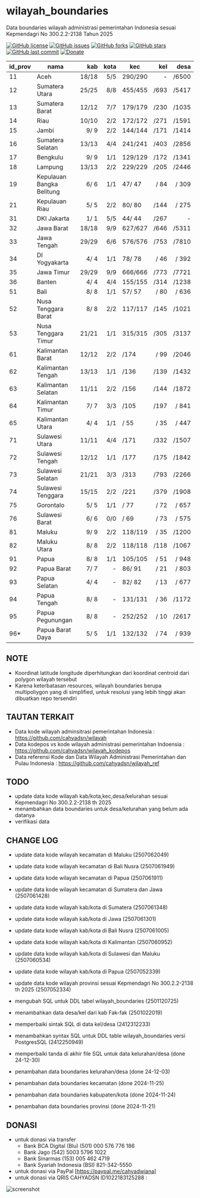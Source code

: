 # wilayah_boundaries
Data boundaries wilayah administrasi pemerintahan Indonesia sesuai Kepmendagri No 300.2.2-2138 Tahun 2025

[![GitHub license](https://img.shields.io/badge/license-MIT-blue.svg)](LICENSE)
[![GitHub issues](https://img.shields.io/github/issues/cahyadsn/wilayah_boundaries.svg)](https://github.com/cahyadsn/wilayah_boundaries/issues)
[![GitHub forks](https://img.shields.io/github/forks/cahyadsn/wilayah_boundaries.svg)](https://github.com/cahyadsn/wilayah_boundaries/network)
[![GitHub stars](https://img.shields.io/github/stars/cahyadsn/wilayah_boundaries.svg)](https://github.com/cahyadsn/wilayah_boundaries/stargazers)
[![GitHub last commit](https://img.shields.io/github/last-commit/google/skia.svg?style=flat)]()
[![Donate](https://img.shields.io/badge/$-support-ff69b4.svg?style=flat)](https://paypal.me/cahyadwiana)

| id_prov | nama                      |    kab    | kota  |   kec    |    kel    |    desa    |
|---------|---------------------------|----------:|------:|----------|----------:|-----------:|
| 11      | Aceh                      |    18/18  |  5/5  | 290/290  |     -     |     /6500  |
| 12      | Sumatera Utara            |    25/25  |  8/8  | 455/455  |     /693  |     /5417  |
| 13      | Sumatera Barat            |    12/12  |  7/7  | 179/179  |     /230  |     /1035  |
| 14      | Riau                      |    10/10  |  2/2  | 172/172  |     /271  |     /1591  |
| 15      | Jambi                     |     9/ 9  |  2/2  | 144/144  |     /171  |     /1414  |
| 16      | Sumatera Selatan          |    13/13  |  4/4  | 241/241  |     /403  |     /2856  |
| 17      | Bengkulu                  |     9/ 9  |  1/1  | 129/129  |     /172  |     /1341  |
| 18      | Lampung                   |    13/13  |  2/2  | 229/229  |     /205  |     /2446  |
| 19      | Kepulauan Bangka Belitung |     6/ 6  |  1/1  |  47/ 47  |     / 84  |     / 309  |
| 21      | Kepulauan Riau            |     5/ 5  |  2/2  |  80/ 80  |     /144  |     / 275  |
| 31      | DKI Jakarta               |     1/ 1  |  5/5  |  44/ 44  |     /267  |     -      |
| 32      | Jawa Barat                |    18/18  |  9/9  | 627/627  |     /646  |     /5311  |
| 33      | Jawa Tengah               |    29/29  |  6/6  | 576/576  |     /753  |     /7810  |
| 34      | DI Yogyakarta             |     4/ 4  |  1/1  |  78/ 78  |     / 46  |     / 392  |
| 35      | Jawa Timur                |    29/29  |  9/9  | 666/666  |     /773  |     /7721  |
| 36      | Banten                    |     4/ 4  |  4/4  | 155/155  |     /314  |     /1238  |
| 51      | Bali                      |     8/ 8  |  1/1  |  57/ 57  |     / 80  |     / 636  |
| 52      | Nusa Tenggara Barat       |     8/ 8  |  2/2  | 117/117  |     /145  |     /1021  |
| 53      | Nusa Tenggara Timur       |    21/21  |  1/1  | 315/315  |     /305  |     /3137  |
| 61      | Kalimantan Barat          |    12/12  |  2/2  |    /174  |     / 99  |     /2046  |
| 62      | Kalimantan Tengah         |    13/13  |  1/1  |    /136  |     /139  |     /1432  |
| 63      | Kalimantan Selatan        |    11/11  |  2/2  |    /156  |     /144  |     /1872  |
| 64      | Kalimantan Timur          |     7/ 7  |  3/3  |    /105  |     /197  |     / 841  |
| 65      | Kalimantan Utara          |     4/ 4  |  1/1  |    / 55  |     / 35  |     / 447  |
| 71      | Sulawesi Utara            |    11/11  |  4/4  |    /171  |     /332  |     /1507  |
| 72      | Sulawesi Tengah           |    12/12  |  1/1  |    /177  |     /175  |     /1842  |
| 73      | Sulawesi Selatan          |    21/21  |  3/3  |    /313  |     /793  |     /2266  |
| 74      | Sulawesi Tenggara         |    15/15  |  2/2  |    /221  |     /379  |     /1908  |
| 75      | Gorontalo                 |     5/ 5  |  1/1  |    / 77  |     / 72  |     / 657  |
| 76      | Sulawesi Barat            |     6/ 6  |  0/0  |    / 69  |     / 73  |     / 575  |
| 81      | Maluku                    |     9/ 9  |  2/2  | 118/119  |     / 35  |     /1200  |
| 82      | Maluku Utara              |     8/ 8  |  2/2  | 118/118  |     /118  |     /1067  |
| 91      | Papua                     |     8/ 8  |  1/1  | 105/105  |     / 51  |     / 948  |
| 92      | Papua Barat               |     7/ 7  |   -   |  86/ 91  |     / 21  |     / 803  |
| 93      | Papua Selatan             |     4/ 4  |   -   |  82/ 82  |     / 13  |     / 677  |
| 94      | Papua Tengah              |     8/ 8  |   -   | 131/131  |     / 36  |     /1172  |
| 95      | Papua Pegunungan          |     8/ 8  |   -   | 252/252  |     / 10  |     /2617  |
| 96*     | Papua Barat Daya          |     5/ 5  |  1/1  | 132/132  |     / 74  |     / 939  |

## NOTE
* Koordinat latitude longitude diperhitungkan dari koordinat centroid dari polygon wilayah tersebut
* Karena keterbatasan resources, wilayah boundaries berupa multipoliygon yang di simplified, untuk resolusi yang lebih tinggi akan dibuatkan repo tersendiri

## TAUTAN TERKAIT
- Data kode wilayah adminsitrasi pemerintahan Indonesia : https://github.com/cahyadsn/wilayah
- Data kodepos vs kode wilayah administrasi pemerintahan Indoensia : https://github.com/cahyadsn/wilayah_kodepos
- Data referensi Kode dan Data Wilayah Administrasi Pemerintahan dan Pulau Indonesia : https://github.com/cahyadsn/wilayah_ref

## TODO
- update data kode wilayah kab/kota,kec,desa/kelurahan sesuai Kepmendagri No 300.2.2-2138 th 2025
- menambahkan data boundaries untuk desa/kelurahan yang belum ada datanya
- verifikasi data

## CHANGE LOG
- update data kode wilayah kecamatan di Maluku (2507062049)
- update data kode wilayah kecamatan di Bali Nusra (2507061949)
- update data kode wilayah kecamatan di Papua (2507061911)
- update data kode wilayah kecamatan di Sumatera dan Jawa (2507061428)
- update data kode wilayah kab/kota di Sumatera (2507061348)
- update data kode wilayah kab/kota di Jawa (2507061301)
- update data kode wilayah kab/kota di Bali Nusra (2507061005)
- update data kode wilayah kab/kota di Kalimantan (2507060952)
- update data kode wilayah kab/kota di Sulawesi dan Maluku (2507060534)
- update data kode wilayah kab/kota di Papua (2507052339)
- update data kode wilayah provinsi sesuai Kepmendagri No 300.2.2-2138 th 2025 (2507052334)

- mengubah SQL untuk DDL tabel wilayah_boundaries (2501120725)
- menambahkan data desa/kel dari kab Fak-fak (2501022019)
- memperbaiki sintak SQL di data kel/desa (2412312233)
- menambahkan syntax SQL untuk DDL table wilayah_boundaries versi PostgresSQL (2412250949)
- memperbaiki tanda di akhir file SQL untuk data kelurahan/desa  (done 24-12-30)
- penambahan data boundaries kelurahan/desa (done 24-12-03)
- penambahan data boundaries kecamatan (done 2024-11-25)
- penambahan data boundaries kabupaten/kota (done 2024-11-24)
- penambahan data boundaries provinsi (done 2024-11-21)

## DONASI
- untuk donasi via transfer
    - Bank BCA Digital (Blu) (501) 000 576 776 186
    - Bank Jago (542) 5003 5796 1022
    - Bank Sinarmas (153) 005 462 4719
    - Bank Syariah Indonesia (BSI) 821-342-5550
- untuk donasi via PayPal [https://paypal.me/cahyadwiana]
- untuk donasi via QRIS CAHYADSN ID1022183125288 :

![screenshot](https://github.com/cahyadsn/wilayah/blob/master/docs/qr_code.cahyadsn.png?raw=true 'Donasi via QRIS CAHYADSN')


